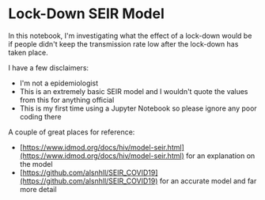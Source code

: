 # Lock-Down SEIR Model

In this notebook, I'm investigating what the effect of a lock-down would be if people didn't keep the transmission rate low after the lock-down has taken place.

I have a few disclaimers:
 - I'm not a epidemiologist
 - This is an extremely basic SEIR model and I wouldn't quote the values from this for anything official
 - This is my first time using a Jupyter Notebook so please ignore any poor coding there

A couple of great places for reference:

 - [https://www.idmod.org/docs/hiv/model-seir.html](https://www.idmod.org/docs/hiv/model-seir.html) for an explanation on the model
 - [https://github.com/alsnhll/SEIR_COVID19](https://github.com/alsnhll/SEIR_COVID19) for an accurate model and far more detail
